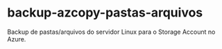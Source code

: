 # backup-azcopy-pastas-arquivos
Backup de pastas/arquivos do servidor Linux para o Storage Account no Azure.
